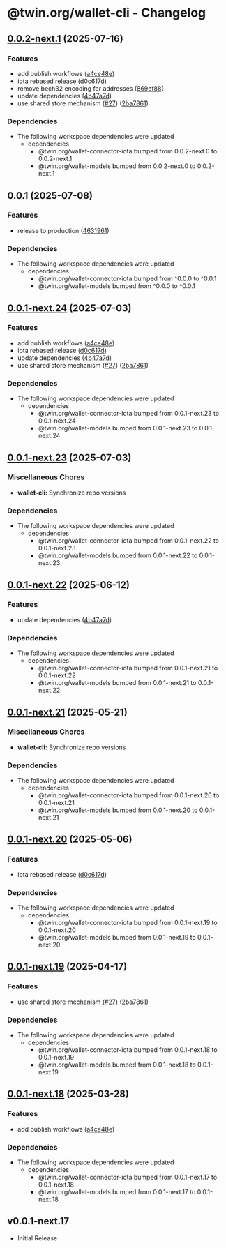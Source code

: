 # @twin.org/wallet-cli - Changelog

## [0.0.2-next.1](https://github.com/twinfoundation/wallet/compare/wallet-cli-v0.0.2-next.0...wallet-cli-v0.0.2-next.1) (2025-07-16)


### Features

* add publish workflows ([a4ce48e](https://github.com/twinfoundation/wallet/commit/a4ce48ecaa83a182fb927631a5a4e6a9929b4ccc))
* iota rebased release ([d0c617d](https://github.com/twinfoundation/wallet/commit/d0c617d894f3663f7c80f7d53d2da858a0bd64f0))
* remove bech32 encoding for addresses ([869ef88](https://github.com/twinfoundation/wallet/commit/869ef8830eab0bcea6bc748f3bc637fc311e0709))
* update dependencies ([4b47a7d](https://github.com/twinfoundation/wallet/commit/4b47a7d900d72d1502d6db54cb391a954818478b))
* use shared store mechanism ([#27](https://github.com/twinfoundation/wallet/issues/27)) ([2ba7861](https://github.com/twinfoundation/wallet/commit/2ba7861a2a610cf83396a3285c7bbaebe5a31551))


### Dependencies

* The following workspace dependencies were updated
  * dependencies
    * @twin.org/wallet-connector-iota bumped from 0.0.2-next.0 to 0.0.2-next.1
    * @twin.org/wallet-models bumped from 0.0.2-next.0 to 0.0.2-next.1

## 0.0.1 (2025-07-08)


### Features

* release to production ([4631961](https://github.com/twinfoundation/wallet/commit/4631961bf9c8cf82ffd0c8dd2a7d750456bbab39))


### Dependencies

* The following workspace dependencies were updated
  * dependencies
    * @twin.org/wallet-connector-iota bumped from ^0.0.0 to ^0.0.1
    * @twin.org/wallet-models bumped from ^0.0.0 to ^0.0.1

## [0.0.1-next.24](https://github.com/twinfoundation/wallet/compare/wallet-cli-v0.0.1-next.23...wallet-cli-v0.0.1-next.24) (2025-07-03)


### Features

* add publish workflows ([a4ce48e](https://github.com/twinfoundation/wallet/commit/a4ce48ecaa83a182fb927631a5a4e6a9929b4ccc))
* iota rebased release ([d0c617d](https://github.com/twinfoundation/wallet/commit/d0c617d894f3663f7c80f7d53d2da858a0bd64f0))
* update dependencies ([4b47a7d](https://github.com/twinfoundation/wallet/commit/4b47a7d900d72d1502d6db54cb391a954818478b))
* use shared store mechanism ([#27](https://github.com/twinfoundation/wallet/issues/27)) ([2ba7861](https://github.com/twinfoundation/wallet/commit/2ba7861a2a610cf83396a3285c7bbaebe5a31551))


### Dependencies

* The following workspace dependencies were updated
  * dependencies
    * @twin.org/wallet-connector-iota bumped from 0.0.1-next.23 to 0.0.1-next.24
    * @twin.org/wallet-models bumped from 0.0.1-next.23 to 0.0.1-next.24

## [0.0.1-next.23](https://github.com/twinfoundation/wallet/compare/wallet-cli-v0.0.1-next.22...wallet-cli-v0.0.1-next.23) (2025-07-03)


### Miscellaneous Chores

* **wallet-cli:** Synchronize repo versions


### Dependencies

* The following workspace dependencies were updated
  * dependencies
    * @twin.org/wallet-connector-iota bumped from 0.0.1-next.22 to 0.0.1-next.23
    * @twin.org/wallet-models bumped from 0.0.1-next.22 to 0.0.1-next.23

## [0.0.1-next.22](https://github.com/twinfoundation/wallet/compare/wallet-cli-v0.0.1-next.21...wallet-cli-v0.0.1-next.22) (2025-06-12)


### Features

* update dependencies ([4b47a7d](https://github.com/twinfoundation/wallet/commit/4b47a7d900d72d1502d6db54cb391a954818478b))


### Dependencies

* The following workspace dependencies were updated
  * dependencies
    * @twin.org/wallet-connector-iota bumped from 0.0.1-next.21 to 0.0.1-next.22
    * @twin.org/wallet-models bumped from 0.0.1-next.21 to 0.0.1-next.22

## [0.0.1-next.21](https://github.com/twinfoundation/wallet/compare/wallet-cli-v0.0.1-next.20...wallet-cli-v0.0.1-next.21) (2025-05-21)


### Miscellaneous Chores

* **wallet-cli:** Synchronize repo versions


### Dependencies

* The following workspace dependencies were updated
  * dependencies
    * @twin.org/wallet-connector-iota bumped from 0.0.1-next.20 to 0.0.1-next.21
    * @twin.org/wallet-models bumped from 0.0.1-next.20 to 0.0.1-next.21

## [0.0.1-next.20](https://github.com/twinfoundation/wallet/compare/wallet-cli-v0.0.1-next.19...wallet-cli-v0.0.1-next.20) (2025-05-06)


### Features

* iota rebased release ([d0c617d](https://github.com/twinfoundation/wallet/commit/d0c617d894f3663f7c80f7d53d2da858a0bd64f0))


### Dependencies

* The following workspace dependencies were updated
  * dependencies
    * @twin.org/wallet-connector-iota bumped from 0.0.1-next.19 to 0.0.1-next.20
    * @twin.org/wallet-models bumped from 0.0.1-next.19 to 0.0.1-next.20

## [0.0.1-next.19](https://github.com/twinfoundation/wallet/compare/wallet-cli-v0.0.1-next.18...wallet-cli-v0.0.1-next.19) (2025-04-17)


### Features

* use shared store mechanism ([#27](https://github.com/twinfoundation/wallet/issues/27)) ([2ba7861](https://github.com/twinfoundation/wallet/commit/2ba7861a2a610cf83396a3285c7bbaebe5a31551))


### Dependencies

* The following workspace dependencies were updated
  * dependencies
    * @twin.org/wallet-connector-iota bumped from 0.0.1-next.18 to 0.0.1-next.19
    * @twin.org/wallet-models bumped from 0.0.1-next.18 to 0.0.1-next.19

## [0.0.1-next.18](https://github.com/twinfoundation/wallet/compare/wallet-cli-v0.0.1-next.17...wallet-cli-v0.0.1-next.18) (2025-03-28)


### Features

* add publish workflows ([a4ce48e](https://github.com/twinfoundation/wallet/commit/a4ce48ecaa83a182fb927631a5a4e6a9929b4ccc))


### Dependencies

* The following workspace dependencies were updated
  * dependencies
    * @twin.org/wallet-connector-iota bumped from 0.0.1-next.17 to 0.0.1-next.18
    * @twin.org/wallet-models bumped from 0.0.1-next.17 to 0.0.1-next.18

## v0.0.1-next.17

- Initial Release
